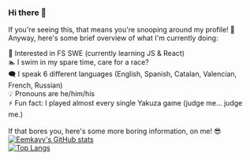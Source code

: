 ### Hi there 👋
If you're seeing this, that means you're snooping around my profile! 👀 <br>
Anyway, here's some brief overview of what I'm currently doing: <br>

💭 Interested in FS SWE (currently learning JS & React) <br>
🏊 I swim in my spare time, care for a race? <br>
🗨️ I speak 6 different languages (English, Spanish, Catalan, Valencian, French, Russian)<br>
💡 Pronouns are he/him/his<br>
⚡ Fun fact: I played almost every single Yakuza game (judge me... judge me.)<br>
<br>
If that bores you, here's some more boring information, on me! 😎<br>
[![Eemkayy's GitHub stats](https://github-readme-stats.vercel.app/api?username=Eemkayy&show_icons=true&theme=tokyonight)](https://github.com/Eemkayy/github-readme-stats)<br>[![Top Langs](https://github-readme-stats.vercel.app/api/top-langs/?username=Eemkayy&size_weight=0.5&count_weight=0.5&theme=tokyonight)](https://github.com/Eemkayy/github-readme-stats)

